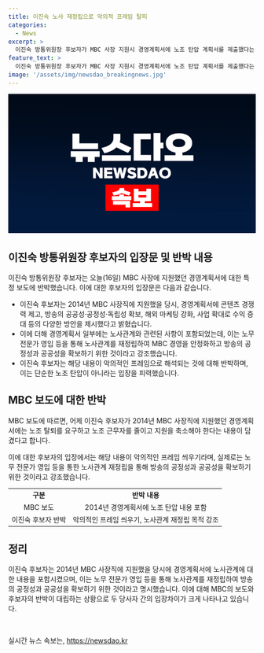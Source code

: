 ```yaml
---
title: 이진숙 노사 재정립으로 악의적 프레임 탈피
categories:
  - News
excerpt: >
  이진숙 방통위원장 후보자가 MBC 사장 지원시 경영계획서에 노조 탄압 계획서를 제출했다는 보도에 반박했습니다. 후보자는 콘텐츠 경쟁력 강화, 방송의 공공성 및 공정성 확보, 해외 마케팅 강화와 수익 증대 등의 다양한 방안을 제시했고, 노사관계 재정립이 공정성과 안정화를 위한 것이라고 강조했습니다. 후보자는 이를 노조 탄압으로 규정하는 것은 악의적인 편향이라고 주장했습니다. MBC는 이 후보자가 노조 탈퇴를 요구하고 노조 근무자를 줄이는 내용을 담았다고 보도했었습니다.
feature_text: >
  이진숙 방통위원장 후보자가 MBC 사장 지원시 경영계획서에 노조 탄압 계획서를 제출했다는 보도에 반박했습니다. 후보자는 콘텐츠 경쟁력 강화, 방송의 공공성 및 공정성 확보, 해외 마케팅 강화와 수익 증대 등의 다양한 방안을 제시했고, 노사관계 재정립이 공정성과 안정화를 위한 것이라고 강조했습니다. 후보자는 이를 노조 탄압으로 규정하는 것은 악의적인 편향이라고 주장했습니다. MBC는 이 후보자가 노조 탈퇴를 요구하고 노조 근무자를 줄이는 내용을 담았다고 보도했었습니다.
image: '/assets/img/newsdao_breakingnews.jpg'
---
```


<p><img src="/assets/img/newsdao_breakingnews.jpg" alt="pcversion 속보" /></p>

<h2 data-ke-size="size26">이진숙 방통위원장 후보자의 입장문 및 반박 내용</h2>

<p data-ke-size="size16">이진숙 방통위원장 후보자는 오늘(16일) MBC 사장에 지원했던 경영계획서에 대한 특정 보도에 반박했습니다. 이에 대한 후보자의 입장문은 다음과 같습니다.</p>

<ul>
<li>이진숙 후보자는 2014년 MBC 사장직에 지원했을 당시, 경영계획서에 콘텐츠 경쟁력 제고, 방송의 공공성·공정성·독립성 확보, 해외 마케팅 강화, 사업 확대로 수익 증대 등의 다양한 방안을 제시했다고 밝혔습니다.</li>
<li>이에 더해 경영계획서 일부에는 노사관계와 관련된 사항이 포함되었는데, 이는 노무 전문가 영입 등을 통해 노사관계를 재정립하여 MBC 경영을 안정화하고 방송의 공정성과 공공성을 확보하기 위한 것이라고 강조했습니다.</li>
<li>이진숙 후보자는 해당 내용이 악의적인 프레임으로 해석되는 것에 대해 반박하며, 이는 단순한 노조 탄압이 아니라는 입장을 피력했습니다.</li>
</ul>

<h2 data-ke-size="size26">MBC 보도에 대한 반박</h2>

<p data-ke-size="size16">MBC 보도에 따르면, 어제 이진숙 후보자가 2014년 MBC 사장직에 지원했던 경영계획서에는 노조 탈퇴를 요구하고 노조 근무자를 줄이고 지원을 축소해야 한다는 내용이 담겼다고 합니다.</p>

<p data-ke-size="size16">이에 대한 후보자의 입장에서는 해당 내용이 악의적인 프레임 씌우기라며, 실제로는 노무 전문가 영입 등을 통한 노사관계 재정립을 통해 방송의 공정성과 공공성을 확보하기 위한 것이라고 강조했습니다.</p>

<table>
   <tbody>
      <tr>
         <td style="text-align: center;"><b>구분</b></td>
         <td style="text-align: center;"><b>반박 내용</b></td>
      </tr>
      <tr>
         <td style="text-align: center;">MBC 보도</td>
         <td style="text-align: center;">2014년 경영계획서에 노조 탄압 내용 포함</td>
      </tr>
      <tr>
         <td style="text-align: center;">이진숙 후보자 반박</td>
         <td style="text-align: center;">악의적인 프레임 씌우기, 노사관계 재정립 목적 강조</td>
      </tr>
   </tbody>
</table>

<h2 data-ke-size="size26">정리</h2>

<p data-ke-size="size16">이진숙 후보자는 2014년 MBC 사장직에 지원했을 당시에 경영계획서에 노사관계에 대한 내용을 포함시켰으며, 이는 노무 전문가 영입 등을 통해 노사관계를 재정립하여 방송의 공정성과 공공성을 확보하기 위한 것이라고 명시했습니다. 이에 대해 MBC의 보도와 후보자의 반박이 대립하는 상황으로 두 당사자 간의 입장차이가 크게 나타나고 있습니다.</p>

<p data-ke-size="size16">&nbsp;</p>
실시간 뉴스 속보는, <a href="https://newsdao.kr" rel="dofollow">https://newsdao.kr</a>



